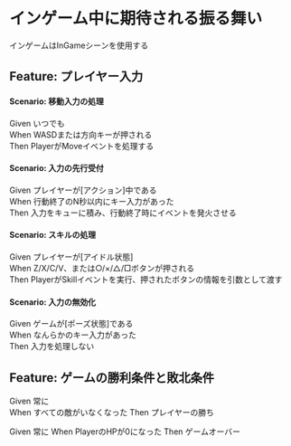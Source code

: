 # インゲーム中に期待される振る舞い
インゲームはInGameシーンを使用する  

## Feature: プレイヤー入力

#### Scenario: 移動入力の処理
  Given いつでも  
  When WASDまたは方向キーが押される  
  Then PlayerがMoveイベントを処理する  

#### Scenario: 入力の先行受付
  Given プレイヤーが[アクション]中である  
  When 行動終了のN秒以内にキー入力があった  
  Then 入力をキューに積み、行動終了時にイベントを発火させる  
  
#### Scenario: スキルの処理
  Given プレイヤーが[アイドル状態]  
  When Z/X/C/V、または○/×/△/□ボタンが押される  
  Then PlayerがSkillイベントを実行、押されたボタンの情報を引数として渡す

#### Scenario: 入力の無効化
  Given ゲームが[ポーズ状態]である  
  When なんらかのキー入力があった  
  Then 入力を処理しない  


## Feature: ゲームの勝利条件と敗北条件
  Given 常に  
  When すべての敵がいなくなった
  Then プレイヤーの勝ち

  Given 常に
  When PlayerのHPが0になった
  Then ゲームオーバー  


